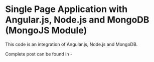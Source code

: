 Single Page Application with Angular.js, Node.js and MongoDB (MongoJS Module)
=============================================================================

This code is an integration of Angular.js, Node.js and MongoDB.

Complete post can be found in -


